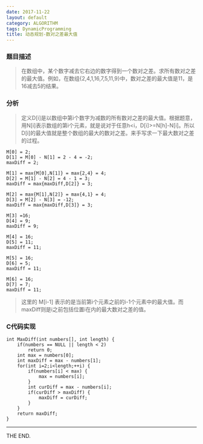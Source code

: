 ```yaml
---
date: 2017-11-22
layout: default
category: ALGORITHM
tags: DynamicProgramming
title: 动态规划-数对之差最大值
---
```


### 题目描述

> 在数组中，某个数字减去它右边的数字得到一个数对之差。求所有数对之差的最大值。例如，在数组{2,4,1,16,7,5,11,9}中，数对之差的最大值是11，是16减去5的结果。

<!--more-->

### 分析

> 定义D[i]是以数组中第i个数字为减数的所有数对之差的最大值。根据题意，用N[i]表示数组的第i个元素，就是说对于任意h<i，D[i]>=N[h]-N[i]。所以D[i]的最大值就是整个数组的最大的数对之差。来手写求一下最大数对之差的过程。


```
M[0] = 2;
D[1] = M[0] - N[1] = 2 - 4 = -2;
maxDiff = 2;

M[1] = max{M[0],N[1]} = max{2,4} = 4;
D[2] = M[1] - N[2] = 4 - 1 = 3;
maxDiff = max{maxDiff,D[2]} = 3;

M[2] = max{M[1],N[2]} = max{4,1} = 4;
D[3] = M[2] - N[3] = -12;
maxDiff = max{maxDiff,D[3]} = 3;

M[3] =16;
D[4] = 9;
maxDiff = 9;

M[4] = 16;
D[5] = 11;
maxDiff = 11;

M[5] = 16;
D[6] = 5;
maxDiff = 11;

M[6] = 16;
D[7] = 7;
maxDiff = 11;
```


> 这里的 M[i-1] 表示的是当前第i个元素之前的i-1个元素中的最大值。而maxDiff则是i之前包括位置i在内的最大数对之差的值。

### C代码实现

```
int MaxDiff(int numbers[], int length) {
    if(numbers == NULL || length < 2)
        return 0;
    int max = numbers[0];
    int maxDiff = max - numbers[1];
    for(int i=2;i<length;++i) {
        if(numbers[i] < max) {
            max = numbers[i];
        }
        int curDiff = max - numbers[i];
        if(curDiff > maxDiff) {
            maxDiff = curDiff;
        }
    }
    return maxDiff;
}
```

- - -
THE END.
